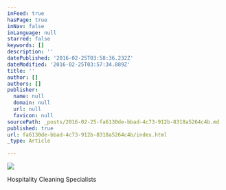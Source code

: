 ```yaml
---
inFeed: true
hasPage: true
inNav: false
inLanguage: null
starred: false
keywords: []
description: ''
datePublished: '2016-02-25T03:58:36.232Z'
dateModified: '2016-02-25T03:57:34.889Z'
title: ''
author: []
authors: []
publisher:
  name: null
  domain: null
  url: null
  favicon: null
sourcePath: _posts/2016-02-25-fa6130de-bbad-4c73-912b-8318a5264c4b.md
published: true
url: fa6130de-bbad-4c73-912b-8318a5264c4b/index.html
_type: Article

---
```

![](https://the-grid-user-content.s3-us-west-2.amazonaws.com/78e7828e-c5c2-41a4-9680-6b3d4b48db9e.jpg)

Hospitality Cleaning Specialists
